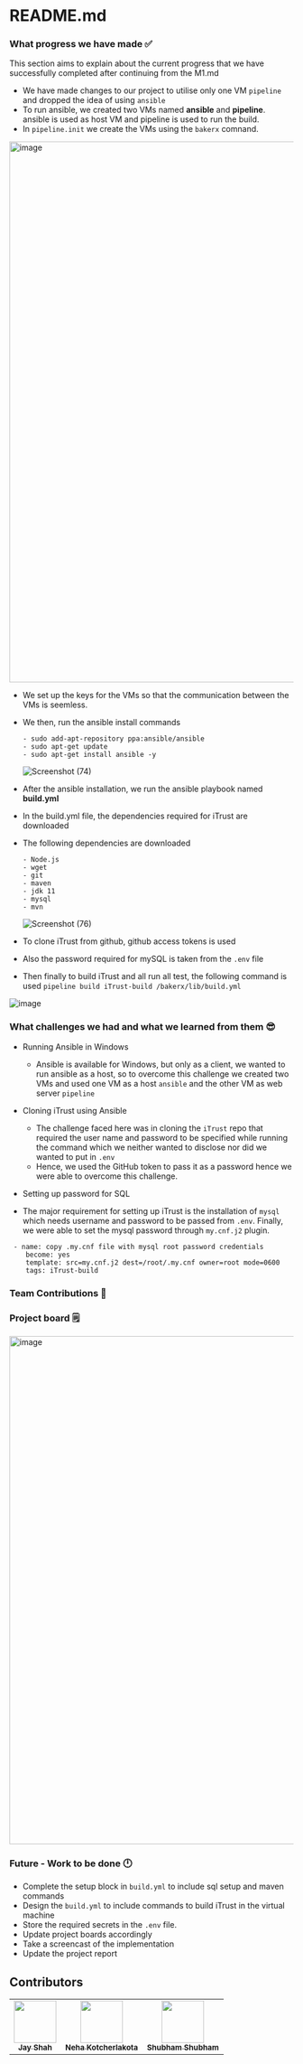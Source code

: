 # README.md

### What progress we have made ✅
This section aims to explain about the current progress that we have successfully completed after continuing from the M1.md

- We have made changes to our project to utilise only one VM ```pipeline``` and dropped the idea of using ```ansible```
- To run ansible, we created two VMs named **ansible** and **pipeline**. ansible is used as host VM and pipeline is used to run the build.
- In ```pipeline.init``` we create the VMs using the  ```bakerx``` comnand. 

 <img width="958" alt="image" src="https://media.github.ncsu.edu/user/24819/files/1230cad0-4e93-4089-9df7-7f2ac9048ec2">

- We set up the keys for the VMs so that the communication between the VMs is seemless.
- We then, run the ansible install commands 
  ```
  - sudo add-apt-repository ppa:ansible/ansible
  - sudo apt-get update
  - sudo apt-get install ansible -y
  ```
  ![Screenshot (74)](https://media.github.ncsu.edu/user/24819/files/f6a78518-959d-4b6a-b89c-d00af2f8469f)

  
- After the ansible installation, we run the ansible playbook named **build.yml**
-  In the build.yml file, the dependencies required for iTrust are downloaded
-  The following dependencies are downloaded
   ```
   - Node.js
   - wget
   - git
   - maven
   - jdk 11
   - mysql
   - mvn
   ```
   ![Screenshot (76)](https://media.github.ncsu.edu/user/24819/files/ce35eb1b-60a3-412c-ac5e-bf3622f8f33c)

-  To clone iTrust from github, github access tokens is used
-  Also the password required for mySQL is taken from the ```.env``` file
-  Then finally to build iTrust and all run all test, the following command is used ```pipeline build iTrust-build /bakerx/lib/build.yml```

![image](https://media.github.ncsu.edu/user/24819/files/5109908e-142f-43d3-b980-2e2473a163cd)


### What challenges we had and what we learned from them 😎

- Running Ansible in Windows
  - Ansible is available for Windows, but only as a client, we wanted to run ansible as a host, so to overcome this challenge we created two VMs and used one VM as a host ```ansible``` and the other VM as web server ```pipeline```

- Cloning iTrust using Ansible
  - The challenge faced here was in cloning the ```iTrust``` repo that required the user name and password to be specified while running the command which we neither wanted to disclose nor did we wanted to put in ```.env```
  - Hence, we used the GitHub token to pass it as a password hence we were able to overcome this challenge.

- Setting up password for SQL
 - The major requirement for setting up iTrust is the installation of ```mysql``` which needs username and password to be passed from ```.env```. Finally, we were able to set the mysql password through ```my.cnf.j2``` plugin.

```
 - name: copy .my.cnf file with mysql root password credentials
    become: yes
    template: src=my.cnf.j2 dest=/root/.my.cnf owner=root mode=0600
    tags: iTrust-build
```


### Team Contributions 👥	


### Project board 🗒️

 <img width="900" alt="image" src="https://media.github.ncsu.edu/user/22460/files/22d6adee-487f-44c8-a8df-0fc93cd38ff3">


### Future - Work to be done 🕛

  - Complete the setup block in ```build.yml``` to include sql setup and maven commands
  - Design the ```build.yml``` to include commands to build iTrust in the virtual machine
  - Store the required secrets in the ```.env``` file.
  - Update project boards accordingly
  - Take a screencast of the implementation
  - Update the project report
   

## Contributors

<table>
  <tr>
    <td align="center"><a href="https://github.ncsu.edu/jshah7"><img src="https://avatars.github.ncsu.edu/u/24819?s=400&u=280e70d782addeea586714773e95b8766e098f95"width="75px;" alt=""/ ><br /><sub><b>Jay Shah</b></sub></a></td>
    <td align="center"><a href="https://github.ncsu.edu/nkotche"><img src="https://avatars.github.ncsu.edu/u/22460" width="75px;" alt=""/><br /><sub><b>Neha Kotcherlakota</b></sub></a><br /></td>
    <td align="center"><a href="https://github.ncsu.edu/sshubha"><img src="https://avatars.github.ncsu.edu/u/22719" width="75px;" alt=""/><br /><sub><b>Shubham Shubham</b></sub></a><br /></td>
  </tr>
</table>
